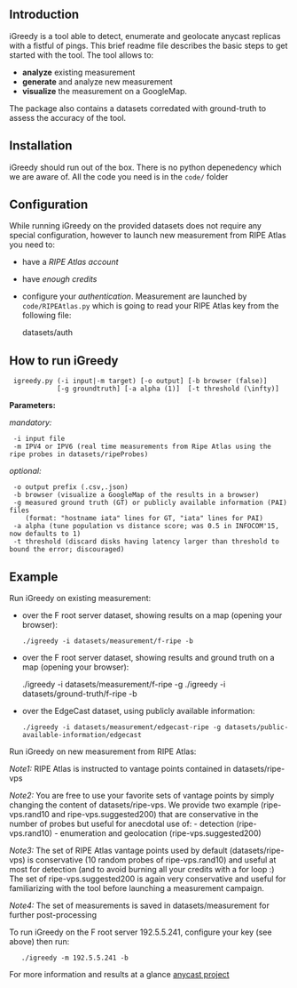 Introduction
-------------
iGreedy is a tool able to detect, enumerate and geolocate anycast replicas with a fistful of pings. 
This brief readme file describes the basic steps to get started with the tool. The tool
allows to:  
- **analyze** existing measurement 
- **generate** and analyze new measurement 
- **visualize** the measurement on a GoogleMap. 

The package also contains a datasets corredated with ground-truth to 
assess the accuracy of the tool.


Installation
-------------
iGreedy should run out of the box. There is no python depenedency which 
we are aware of. All the code you need is in the `code/` folder



Configuration
-------------
While running iGreedy on the provided datasets does not require any special
configuration, however to launch new measurement from RIPE Atlas you need to:
- have a *RIPE Atlas account*
- have *enough credits*
- configure your *authentication*. 
Measurement are launched by `code/RIPEAtlas.py` which is going
to read your RIPE Atlas key from the following file:

    datasets/auth

How to run iGreedy
-------------

     igreedy.py (-i input|-m target) [-o output] [-b browser (false)] 
                [-g groundtruth] [-a alpha (1)]  [-t threshold (\infty)] 

**Parameters:**

*mandatory:*

     -i input file
     -m IPV4 or IPV6 (real time measurements from Ripe Atlas using the ripe probes in datasets/ripeProbes) 

*optional:*

     -o output prefix (.csv,.json)
     -b browser (visualize a GoogleMap of the results in a browser)
     -g measured ground truth (GT) or publicly available information (PAI) files 
        (format: "hostname iata" lines for GT, "iata" lines for PAI)
     -a alpha (tune population vs distance score; was 0.5 in INFOCOM'15, now defaults to 1)
     -t threshold (discard disks having latency larger than threshold to bound the error; discouraged)


Example
-------------

Run iGreedy on existing measurement:
- over the F root server dataset, showing results on a map (opening your browser):

    `./igreedy -i datasets/measurement/f-ripe -b`

- over the F root server dataset, showing results and ground truth on a map (opening your browser):

    ./igreedy -i datasets/measurement/f-ripe -g ./igreedy -i datasets/ground-truth/f-ripe -b

- over the EdgeCast dataset, using publicly available information:

    `./igreedy -i datasets/measurement/edgecast-ripe -g datasets/public-available-information/edgecast `
    

Run iGreedy on new measurement from RIPE Atlas:
 
*Note1:* RIPE Atlas is instructed to vantage points contained in
            datasets/ripe-vps

*Note2:* You are free to use your favorite sets of vantage points by simply changing 
       the content of datasets/ripe-vps. We provide two example (ripe-vps.rand10 
       and ripe-vps.suggested200) that are conservative in the number of probes
       but useful for anecdotal use of:
        - detection (ripe-vps.rand10)
        - enumeration and geolocation (ripe-vps.suggested200)

*Note3:* The set of RIPE Atlas vantage points used by default (datasets/ripe-vps) is 
       conservative (10 random probes of ripe-vps.rand10) and useful at most for 
       detection (and to avoid burning all your credits with a for loop :)
       The set of ripe-vps.suggested200 is again very conservative and useful for 
       familiarizing with the tool before launching a measurement campaign. 

*Note4:* The set of measurements is saved in datasets/measurement for further post-processing

To run iGreedy on the F root server 192.5.5.241, configure your key (see above) then run:

       ./igreedy -m 192.5.5.241 -b
       
For more information and results at a glance [anycast project](http://perso.telecom-paristech.fr/~drossi/anycast/) 
